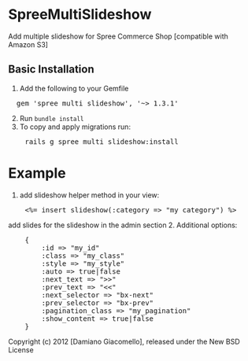 SpreeMultiSlideshow
===================

Add multiple slideshow for Spree Commerce Shop [compatible with Amazon S3]


Basic Installation
------------------

1. Add the following to your Gemfile
<pre>
  gem 'spree_multi_slideshow', '~> 1.3.1'
</pre>
2. Run `bundle install`
3. To copy and apply migrations run:
<pre>
	rails g spree_multi_slideshow:install
</pre>

Example
=======

1. add slideshow helper method in your view:
<pre>
	<%= insert_slideshow(:category => "my_category") %>
</pre>
add slides for the slideshow in the admin section
2. Additional options:
<pre>
	{
		:id => "my_id"
		:class => "my_class"
		:style => "my_style"
		:auto => true|false
		:next_text => ">>"
		:prev_text => "<<"
		:next_selector => "bx-next"
		:prev_selector => "bx-prev"
		:pagination_class => "my_pagination"
		:show_content => true|false
	}
</pre>

Copyright (c) 2012 [Damiano Giacomello], released under the New BSD License
